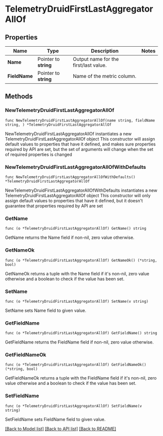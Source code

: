 # TelemetryDruidFirstLastAggregatorAllOf

## Properties

Name | Type | Description | Notes
------------ | ------------- | ------------- | -------------
**Name** | Pointer to **string** | Output name for the first/last value. | 
**FieldName** | Pointer to **string** | Name of the metric column. | 

## Methods

### NewTelemetryDruidFirstLastAggregatorAllOf

`func NewTelemetryDruidFirstLastAggregatorAllOf(name string, fieldName string, ) *TelemetryDruidFirstLastAggregatorAllOf`

NewTelemetryDruidFirstLastAggregatorAllOf instantiates a new TelemetryDruidFirstLastAggregatorAllOf object
This constructor will assign default values to properties that have it defined,
and makes sure properties required by API are set, but the set of arguments
will change when the set of required properties is changed

### NewTelemetryDruidFirstLastAggregatorAllOfWithDefaults

`func NewTelemetryDruidFirstLastAggregatorAllOfWithDefaults() *TelemetryDruidFirstLastAggregatorAllOf`

NewTelemetryDruidFirstLastAggregatorAllOfWithDefaults instantiates a new TelemetryDruidFirstLastAggregatorAllOf object
This constructor will only assign default values to properties that have it defined,
but it doesn't guarantee that properties required by API are set

### GetName

`func (o *TelemetryDruidFirstLastAggregatorAllOf) GetName() string`

GetName returns the Name field if non-nil, zero value otherwise.

### GetNameOk

`func (o *TelemetryDruidFirstLastAggregatorAllOf) GetNameOk() (*string, bool)`

GetNameOk returns a tuple with the Name field if it's non-nil, zero value otherwise
and a boolean to check if the value has been set.

### SetName

`func (o *TelemetryDruidFirstLastAggregatorAllOf) SetName(v string)`

SetName sets Name field to given value.


### GetFieldName

`func (o *TelemetryDruidFirstLastAggregatorAllOf) GetFieldName() string`

GetFieldName returns the FieldName field if non-nil, zero value otherwise.

### GetFieldNameOk

`func (o *TelemetryDruidFirstLastAggregatorAllOf) GetFieldNameOk() (*string, bool)`

GetFieldNameOk returns a tuple with the FieldName field if it's non-nil, zero value otherwise
and a boolean to check if the value has been set.

### SetFieldName

`func (o *TelemetryDruidFirstLastAggregatorAllOf) SetFieldName(v string)`

SetFieldName sets FieldName field to given value.



[[Back to Model list]](../README.md#documentation-for-models) [[Back to API list]](../README.md#documentation-for-api-endpoints) [[Back to README]](../README.md)


